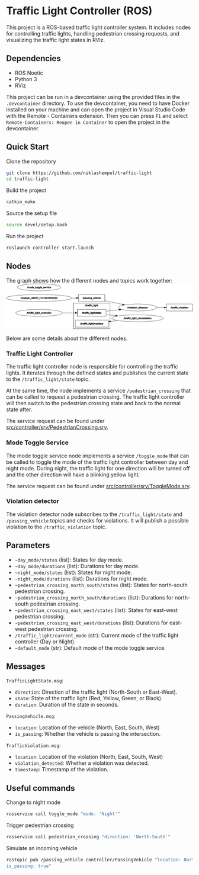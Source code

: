 # Traffic Light Controller (ROS)

This project is a ROS-based traffic light controller system. It includes nodes for controlling traffic lights, handling pedestrian crossing requests, and visualizing the traffic light states in RViz.

## Dependencies

- ROS Noetic
- Python 3
- RViz

This project can be run in a devcontainer using the provided files in the `.devcontainer` directory. To use the devcontainer, you need to have Docker installed on your machine and can open the project in Visual Studio Code with the Remote - Containers extension. Then you can press `F1` and select `Remote-Containers: Reopen in Container` to open the project in the devcontainer.

## Quick Start

Clone the repository

```sh
git clone https://github.com/niklashempel/traffic-light
cd traffic-light
```

Build the project

```sh
catkin_make
```

Source the setup file

```sh
source devel/setup.bash
```

Run the project

```sh
roslaunch controller start.launch
```

## Nodes

The graph shows how the different nodes and topics work together:
![ROS graph](images/rosgraph.png)

Below are some details about the different nodes.

### Traffic Light Controller

The traffic light controller node is responsible for controlling the traffic lights. It iterates through the defined states and publishes the current state to the `/traffic_light/state` topic.

At the same time, the node implements a service `/pedestrian_crossing` that can be called to request a pedestrian crossing. The traffic light controller will then switch to the pedestrian crossing state and back to the normal state after.

The service request can be found under [src/controller/srv/PedestrianCrossing.srv](src/controller/srv/PedestrianCrossing.srv).

### Mode Toggle Service

The mode toggle service node implements a service `/toggle_mode` that can be called to toggle the mode of the traffic light controller between day and night mode. During night, the traffic light for one direction will be turned off and the other direction will have a blinking yellow light.

The service request can be found under [src/controller/srv/ToggleMode.srv](src/controller/srv/ToggleMode.srv).

### Violation detector

The violation detector node subscribes to the `/traffic_light/state` and `/passing_vehicle` topics and checks for violations. It will publish a possible violation to the `/traffic_violation` topic.

## Parameters

- `~day_mode/states` (list): States for day mode.
- `~day_mode/durations` (list): Durations for day mode.
- `~night_mode/states` (list): States for night mode.
- `~night_mode/durations` (list): Durations for night mode.
- `~pedestrian_crossing_north_south/states` (list): States for north-south pedestrian crossing.
- `~pedestrian_crossing_north_south/durations` (list): Durations for north-south pedestrian crossing.
- `~pedestrian_crossing_east_west/states` (list): States for east-west pedestrian crossing.
- `~pedestrian_crossing_east_west/durations` (list): Durations for east-west pedestrian crossing.
- `/traffic_light/current_mode` (str): Current mode of the traffic light controller (Day or Night).
- `~default_mode` (str): Default mode of the mode toggle service.

## Messages

`TrafficLightState.msg`:

- `direction`: Direction of the traffic light (North-South or East-West).
- `state`: State of the traffic light (Red, Yellow, Green, or Black).
- `duration`: Duration of the state in seconds.

`PassingVehicle.msg`:

- `location`: Location of the vehicle (North, East, South, West)
- `is_passing`: Whether the vehicle is passing the intersection.

`TrafficViolation.msg`:

- `location`: Location of the violation (North, East, South, West)
- `violation_detected`: Whether a violation was detected.
- `timestamp`: Timestamp of the violation.

## Useful commands

Change to night mode

```sh
rosservice call toggle_mode "mode: 'Night'"
```

Trigger pedestrian crossing

```sh
rosservice call pedestrian_crossing "direction: 'North-South'"
```

Simulate an incoming vehicle

```sh
rostopic pub /passing_vehicle controller/PassingVehicle "location: North
is_passing: true"
```
